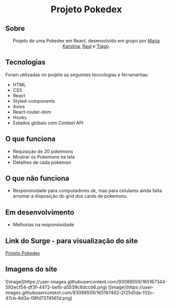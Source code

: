 <h1 align="center" id="top">Projeto Pokedex</h1>

<h2>Sobre </h2>

<p align="center">Projeto de uma Pokedex em React, desenvolvido em grupo por <a href="https://github.com/Maria-Karolina">Maria Karolina</a>, <a href="https://github.com/raul-rita">Raul</a> e <a href="https://github.com/tiagohennig">Tiago</a>.

<h2>Tecnologias </h2>

Foram utilizadas no projeto as seguintes tecnologias e ferramentas:

* HTML
* CSS
* React
* Styled-components
* Axios
* React-router-dom
* Hooks
* Estados globais com Context API

<h2>O que funciona</h2>

* Requisição de 20 pokemons
* Mostrar os Pokemons na tela
* Detalhes de cada pokemon

<h2>O que não funciona</h2>

* Responsividade para computadores ok, mas para celulares ainda falta arrumar a disposição do grid dos cards de pokemons.
 
<h2>Em desenvolvimento</h2>

* Melhorias na responsividade

<h2 id="link">Link do Surge - para visualização do site</h2>
 <a href="https://icky-horn.surge.sh/">Projeto Pokedex</a>
 
 <h2>Imagens do site</h2>
 ![image](https://user-images.githubusercontent.com/93088559/165167344-592ecf54-df3f-4472-befb-a5539c6dccb6.png)
![image](https://user-images.githubusercontent.com/93088559/165167462-2f25d1da-f02c-47cb-8d3a-09fd7374561d.png)
